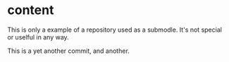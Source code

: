 # content

This is only a example of a repository used as a submodle. It's not special or uselful in any way.

This is a yet another commit, and another.
